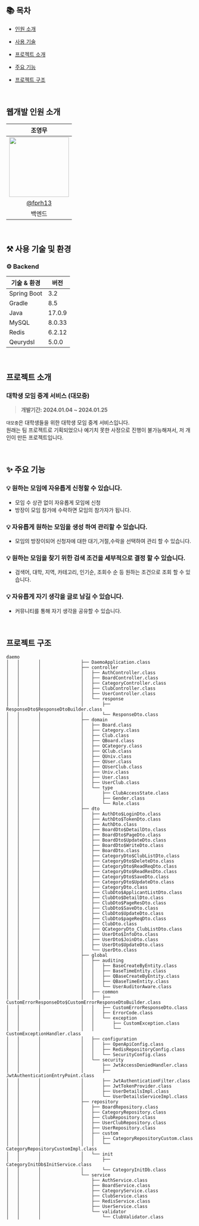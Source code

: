 ## 📚 목차

- [인원 소개](#-웹개발-인원-소개)
- [사용 기술](#-사용-기술-및-환경)
- [프로젝트 소개](#-프로젝트-소개)
- [주요 기능](#-주요-기능)
- [프로젝트 구조](#-프로젝트-구조)

  <br/>

## 웹개발 인원 소개

|                                                                조영무                                                                |                                                                                                              
|:---------------------------------------------------------------------------------------------------------------------------------:|
| <img width="160px" src="https://avatars.githubusercontent.com/u/75081608?s=400&u=c4c22f3af10105e0fb18a9d346988e9403a533f6&v=4" /> |
|                                               [@fprh13](https://github.com/fprh13)                                                |
|                                                                백엔드                                                                |

<br/>

## ⚒️ 사용 기술 및 환경

### ⚙️ Backend

| 기술 & 환경   | 버전     |
|-----------|--------|
| Spring Boot | 3.2    |
| Gradle    | 8.5    |
| Java      | 17.0.9 |
| MySQL     | 8.0.33 |
| Redis     | 6.2.12 |
| Qeurydsl  | 5.0.0  |

<br/>

## 프로젝트 소개

### 대학생 모임 중계 서비스 (대모중)

> **개발기간: 2024.01.04 ~ 2024.01.25**

`대모중`은 대학생들을 위한 대학생 모임 중계 서비스입니다.<br/>
원래는 팀 프로젝트로 기획되었으나 예기치 못한 사정으로 진행이 불가능해져서, 저 개인이 만든 프로젝트입니다.<br/>

<br/>

## ✨ 주요 기능
### 💡 원하는 모임에 자유롭게 신청할 수 있습니다.

- 모임 수 상관 없이 자유롭게 모임에 신청
- 방장이 모임 참가에 수락하면 모임의 참가자가 됩니다.

### 💡 자유롭게 원하는 모임을 생성 하여 관리할 수 있습니다.

- 모임의 방장이되어 신청자에 대한 대기,거절,수락을 선택하여 관리 할 수 있습니다.

### 💡 원하는 모임을 찾기 위한 검색 조건을 세부적으로 결정 할 수 있습니다.

- 검색어, 대학, 지역, 카테고리, 인기순, 조회수 순 등 원하는 조건으로 조회 할 수 있습니다.

### 💡 자유롭게 자기 생각을 글로 남길 수 있습니다.

- 커뮤니티를 통해 자기 생각을 공유할 수 있습니다.

<br/>

## 프로젝트 구조

```
daemo
│   │       │               ├── DaemoApplication.class
│   │       │               ├── controller
│   │       │               │   ├── AuthController.class
│   │       │               │   ├── BoardController.class
│   │       │               │   ├── CategoryController.class
│   │       │               │   ├── ClubController.class
│   │       │               │   ├── UserController.class
│   │       │               │   └── response
│   │       │               │       ├── ResponseDto$ResponseDtoBuilder.class
│   │       │               │       └── ResponseDto.class
│   │       │               ├── domain
│   │       │               │   ├── Board.class
│   │       │               │   ├── Category.class
│   │       │               │   ├── Club.class
│   │       │               │   ├── QBoard.class
│   │       │               │   ├── QCategory.class
│   │       │               │   ├── QClub.class
│   │       │               │   ├── QUniv.class
│   │       │               │   ├── QUser.class
│   │       │               │   ├── QUserClub.class
│   │       │               │   ├── Univ.class
│   │       │               │   ├── User.class
│   │       │               │   ├── UserClub.class
│   │       │               │   └── type
│   │       │               │       ├── ClubAccessState.class
│   │       │               │       ├── Gender.class
│   │       │               │       └── Role.class
│   │       │               ├── dto
│   │       │               │   ├── AuthDto$LoginDto.class
│   │       │               │   ├── AuthDto$TokenDto.class
│   │       │               │   ├── AuthDto.class
│   │       │               │   ├── BoardDto$DetailDto.class
│   │       │               │   ├── BoardDto$PageDto.class
│   │       │               │   ├── BoardDto$UpdateDto.class
│   │       │               │   ├── BoardDto$WriteDto.class
│   │       │               │   ├── BoardDto.class
│   │       │               │   ├── CategoryDto$ClubListDto.class
│   │       │               │   ├── CategoryDto$DeleteDto.class
│   │       │               │   ├── CategoryDto$ReadReqDto.class
│   │       │               │   ├── CategoryDto$ReadResDto.class
│   │       │               │   ├── CategoryDto$SaveDto.class
│   │       │               │   ├── CategoryDto$UpdateDto.class
│   │       │               │   ├── CategoryDto.class
│   │       │               │   ├── ClubDto$ApplicantListDto.class
│   │       │               │   ├── ClubDto$DetailDto.class
│   │       │               │   ├── ClubDto$PageResDto.class
│   │       │               │   ├── ClubDto$SaveDto.class
│   │       │               │   ├── ClubDto$UpdateDto.class
│   │       │               │   ├── ClubDto$pageReqDto.class
│   │       │               │   ├── ClubDto.class
│   │       │               │   ├── QCategoryDto_ClubListDto.class
│   │       │               │   ├── UserDto$InfoDto.class
│   │       │               │   ├── UserDto$JoinDto.class
│   │       │               │   ├── UserDto$UpdateDto.class
│   │       │               │   └── UserDto.class
│   │       │               ├── global
│   │       │               │   ├── auditing
│   │       │               │   │   ├── BaseCreateByEntity.class
│   │       │               │   │   ├── BaseTimeEntity.class
│   │       │               │   │   ├── QBaseCreateByEntity.class
│   │       │               │   │   ├── QBaseTimeEntity.class
│   │       │               │   │   └── UserAuditorAware.class
│   │       │               │   ├── common
│   │       │               │   │   ├── CustomErrorResponseDto$CustomErrorResponseDtoBuilder.class
│   │       │               │   │   ├── CustomErrorResponseDto.class
│   │       │               │   │   ├── ErrorCode.class
│   │       │               │   │   └── exception
│   │       │               │   │       ├── CustomException.class
│   │       │               │   │       └── CustomExceptionHandler.class
│   │       │               │   ├── configuration
│   │       │               │   │   ├── OpenApiConfig.class
│   │       │               │   │   ├── RedisRepositoryConfig.class
│   │       │               │   │   └── SecurityConfig.class
│   │       │               │   └── security
│   │       │               │       ├── JwtAccessDeniedHandler.class
│   │       │               │       ├── JwtAuthenticationEntryPoint.class
│   │       │               │       ├── JwtAuthenticationFilter.class
│   │       │               │       ├── JwtTokenProvider.class
│   │       │               │       ├── UserDetailsImpl.class
│   │       │               │       └── UserDetailsServiceImpl.class
│   │       │               ├── repository
│   │       │               │   ├── BoardRepository.class
│   │       │               │   ├── CategoryRepository.class
│   │       │               │   ├── ClubRepository.class
│   │       │               │   ├── UserClubRepository.class
│   │       │               │   ├── UserRepository.class
│   │       │               │   ├── custom
│   │       │               │   │   ├── CategoryRepositoryCustom.class
│   │       │               │   │   └── CategoryRepositoryCustomImpl.class
│   │       │               │   └── init
│   │       │               │       ├── CategoryInitDb$InitService.class
│   │       │               │       └── CategoryInitDb.class
│   │       │               └── service
│   │       │                   ├── AuthService.class
│   │       │                   ├── BoardService.class
│   │       │                   ├── CategoryService.class
│   │       │                   ├── ClubService.class
│   │       │                   ├── RedisService.class
│   │       │                   ├── UserService.class
│   │       │                   └── validator
│   │       │                       └── ClubValidator.class

```
